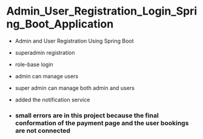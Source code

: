# Admin_User_Registration_Login_Spring_Boot_Application
- Admin and User Registration Using Spring Boot
- superadmin registration
- role-base login
- admin can manage users
- super admin can manage both admin and users
- added the notification service 

- ### small errors are in this project because the final conformation of the payment page and the user bookings are not connected
